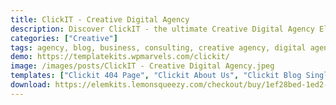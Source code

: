 ```yaml
---
title: ClickIT - Creative Digital Agency
description: Discover ClickIT - the ultimate Creative Digital Agency Elementor Template Kit. Immerse in effortless design with our comprehensive package. Meticulously curated, this kit offers customizable templates to seamlessly showcase your agency's services online. Highlight projects, feature clients, and captivate your audience interactively. ClickIT unlocks boundless design potential, utilizing Elementor's user-friendly interface. Elevate your digital agency's website with ClickIT, where modern design converges with intuitive functionality. Begin your journey of creativity and professionalism - secure your ClickIT Template Kit today.
categories: ["Creative"]
tags: agency, blog, business, consulting, creative agency, digital agency, digital marketing, Elementor Pro, modern design, page builder, portfolio, responsive, start-up, tech business
demo: https://templatekits.wpmarvels.com/clickit/
image: /images/posts/ClickIT - Creative Digital Agency.jpeg
templates: ["Clickit 404 Page", "Clickit About Us", "Clickit Blog Single", "Clickit Blog", "Clickit Contact Us", "Clickit Footer", "Clickit Header", "Clickit Home", "Clickit Services", "Clickit Start Project Popup", "Clickit Works", "Global"]
download: https://elemkits.lemonsqueezy.com/checkout/buy/1ef28bed-1ed2-45b1-a87a-7c4b35132fd7
---
```

